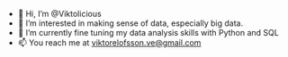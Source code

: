 - 👋 Hi, I’m @Viktolicious
- 👀 I’m interested in making sense of data, especially big data.
- 🌱 I’m currently fine tuning my data analysis skills with Python and SQL
- 📫 You reach me at viktorelofsson.ve@gmail.com

<!---
Viktolicious/Viktolicious is a ✨ special ✨ repository because its `README.md` (this file) appears on your GitHub profile.
You can click the Preview link to take a look at your changes.
--->

